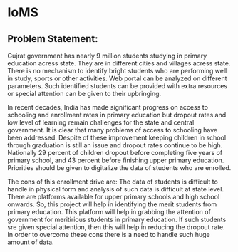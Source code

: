 # IoMS

## Problem Statement:
Gujrat government has nearly 9 million students studying in primary education acress state. They are in different cities and villages acress state. There is no mechanism to identify bright students who are performing well in study, sports or other activities. Web portal can be analyzed on different parameters. Such identified students can be provided with extra resources or special attention can be given to their upbringing.

In recent decades, India has made significant progress on access to schooling and enrollment rates in primary education but dropout rates and low level of learning remain challenges for the state and central government. It is clear that many problems of access to schooling have been addressed. Despite of these improvement keeping children in school through graduation is still an issue and dropout rates continue to be high. Nationally 29 percent of children dropout before completing five years of primary school, and 43 percent before finishing upper primary education. Priorities should be given to digitalize the data of students who are enrolled.

The cons of this enrollment drive are: The data of students is difficult to handle in physical form and analysis of such data is difficult at state level. There are platforms available for upper primary schools and high school onwards. So, this project will help in identifying the merit students from primary education. This platform will help in grabbing the attention of government for meritirious students in primary education. If such students sre given special attention, then this will help in reducing the dropout rate. In order to overcome these cons there is a need to handle such huge amount of data.
